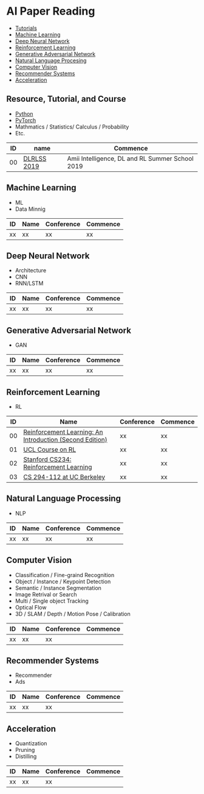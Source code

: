 # AI Paper Reading

- [Tutorials](#tutorial)
- [Machine Learning](#ml)
- [Deep Neural Network](#dnn)
- [Reinforcement Learning](#rl)
- [Generative Adversarial Network](#gan)
- [Natural Language Procesing](#nlp)
- [Computer Vision](#cv)
- [Recommender Systems](#recm)
- [Acceleration](#acc)


## <div id="tutorial"></div>Resource, Tutorial, and Course
- [Python](https://github.com/lyuwenyu/Leetcode)
- [PyTorch](https://pytorch.org/)
- Mathmatics / Statistics/ Calculus / Probability
- Etc. 

ID|name|Commence  
---|---|---
00 | [DLRLSS 2019](https://www.youtube.com/watch?v=O2o4oONWCWA&list=PLKlhhkvvU8-aXmPQZNYG_e-2nTd0tJE8v&index=2&t=0s) | Amii Intelligence, DL and RL Summer School 2019


## <div id="ml"></div>Machine Learning   
- ML  
- Data Minnig 

|ID|Name|Conference|Commence  
|---|---|---|---|
xx | xx | xx | xx


## <div id="dnn"></div>Deep Neural Network
- Architecture
- CNN  
- RNN/LSTM  

|ID|Name|Conference|Commence  
|---|---|---|---|
xx | xx | xx | xx




## <div id="gan"></div>Generative Adversarial Network
- GAN  

|ID|Name|Conference|Commence  
|---|---|---|---|
xx | xx | xx | xx


## <div id="rl"></div>Reinforcement Learning
- RL

ID|Name|Conference|Commence  
---|---|---|---
00 | [Reinforcement Learning: An Introduction (Second Edition)](http://www.incompleteideas.net/book/RLbook2018.pdf) | xx | xx
01 | [UCL Course on RL](http://www0.cs.ucl.ac.uk/staff/d.silver/web/Teaching.html) | xx | xx
02 | [Stanford CS234: Reinforcement Learning](http://web.stanford.edu/class/cs234/index.html) | xx | xx
03 | [CS 294-112 at UC Berkeley](http://rail.eecs.berkeley.edu/deeprlcourse/) | xx | xx


## <div id="nlp"></div>Natural Language Processing
- NLP 

ID|Name|Conference|Commence  
---|---|---|---
xx | xx | xx | xx


## <div id="cv"></div>Computer Vision
- Classification / Fine-graind Recognition  
- Object / Instance / Keypoint Detection    
- Semantic / Instance Segmentation   
- Image Retrival or Search   
- Multi / Single object Tracking  
- Optical Flow  
- 3D / SLAM / Depth / Motion Pose / Calibration  

|ID|Name|Conference|Commence  
|---|---|---|---|
xx | xx | xx | 


## <div id="recm"></div>Recommender Systems
- Recommender
- Ads

|ID|Name|Conference|Commence  
|---|---|---|---|
xx | xx | xx | 

## <div id="acc"></div>Acceleration
- Quantization  
- Pruning  
- Distilling  

|ID|Name|Conference|Commence  
|---|---|---|---|
xx | xx | xx | 
